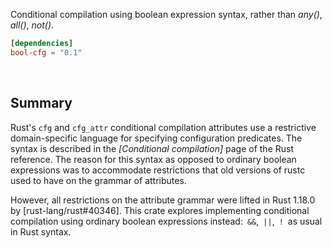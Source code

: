 Conditional compilation using boolean expression syntax, rather than *any()*,
*all()*, *not()*.

```toml
[dependencies]
bool-cfg = "0.1"
```

<br>

## Summary

Rust's `cfg` and `cfg_attr` conditional compilation attributes use a restrictive
domain-specific language for specifying configuration predicates. The syntax is
described in the *[Conditional compilation]* page of the Rust reference. The
reason for this syntax as opposed to ordinary boolean expressions was to
accommodate restrictions that old versions of rustc used to have on the grammar
of attributes.

However, all restrictions on the attribute grammar were lifted in Rust 1.18.0 by
[rust-lang/rust#40346]. This crate explores implementing conditional compilation
using ordinary boolean expressions
instead:&ensp;`&&`,&ensp;`||`,&ensp;`!`&ensp;as usual in Rust syntax.
